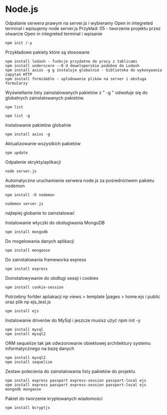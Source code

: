 # Node.js

Odpalanie serwera prawym na server.js i wybieramy Open in integreted terminal i wpisujemy node server.js
Przykład:
05 - tworzenie projektu przez otwarcie Open in integreted terminal i wpisanie 
```
npm init /-y
```
Przykładowe pakiety które są stosowane
```
npm install lodash - funkcje przydatne do pracy z tablicami 
npm install underscore --D d deweloperskie podobne do Lodash
npm install axios -g g instaluje globalnie - biblioteka do wykonywania zapytań HTTP
npm install formidable - uplodowanie plików na server i obsługa formularzy
```
Wyświetlanie listy zainstalowanych pakietów z " -g " odwołuje się do globalnych zainstalowanych pakietów.
```
npm list

npm list -g
```
Instalowanie pakietów globalnie
```
npm install axios -g
```
Aktualizowanie wszystkich pakietów
```
npm update 
```
Odpalenie skrykty/aplikacji
```
node server.js
```
Automatyczne uruchamianie serwera node.js za pośrednictwem pakietu nodemon
```
npm install -D nodemon

nodemon server.js
```
najlepiej globanie to zainstalować

Instalowanie wtyczki do obsługiwania MongoDB
```
npm install mongodb
```
Do mogelowania danych aplikacji
```
npm install mongoose
```
Do zainstalowania frameworka express
```
npm install express
```
Doinstalowywanie do obdługi sessji i cookies
```
npm install cookie-session
```
Potrzebny forlder apliakacji np views > template |pages > home.ejs i public oraz plik np ejs_test.js
```
npm install ejs
```
Instalowanie driverów do MySql i jeszcze musisz użyć npm init -y
```
npm install mysql
npm install mysql2
```
ORM sequelize tak jak odwzorowanie obiektowej architektury systemu informatycznego na bazę danych
```
npm install mysql2
npm install sequelize
```
Zestaw polecienia do zainstalowania listy pakietów do projektu 
```
npm install express passport express-session passport-local ejs
npm install express passport express-session passport-local ejs mongodb mongoose
```
Pakiet do tworzenie kryptowanych wiadomości 
```
npm install bcryptjs
```